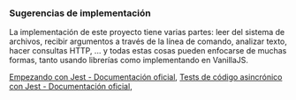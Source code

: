   ### Sugerencias de implementación

La implementación de este proyecto tiene varias partes: leer del sistema de
archivos, recibir argumentos a través de la línea de comando, analizar texto,
hacer consultas HTTP, ... y todas estas cosas pueden enfocarse de muchas formas,
tanto usando librerías como implementando en VanillaJS.

[Empezando con Jest - Documentación oficial](https://jestjs.io/docs/es-ES/getting-stated),
[Tests de código asincrónico con Jest - Documentación oficial](https://jestjs.io/docs/es-ES/asynchronous),
